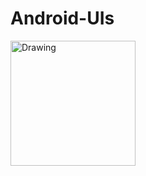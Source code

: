 # Android-UIs


<img src="https://user-images.githubusercontent.com/33592316/34819065-bcabf476-f6e2-11e7-8f6d-f0cf433073f8.png" alt="Drawing" style="width: 200px;"/>

